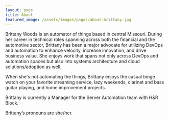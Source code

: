 ```yaml
---
layout: page
title: About
featured_image: /assets/images/pages/about-brittany.jpg
---
```


Brittany Woods is an automator of things based in central Missouri. During her career in technical roles spanning across both the financial and the automotive sector, Brittany has been a major advocate for utilizing DevOps and automation to enhance velocity, increase innovation, and drive business value. She enjoys work that spans not only across DevOps and automation spaces but also into systems architecture and cloud solutions/adoption as well. 


When she's not automating the things, Brittany enjoys the casual binge watch on your favorite streaming service, lazy weekends, clarinet and bass guitar playing, and home improvement projects.

Brittany is currently a Manager for the Server Automation team with H&R Block.

Brittany’s pronouns are she/her. 

